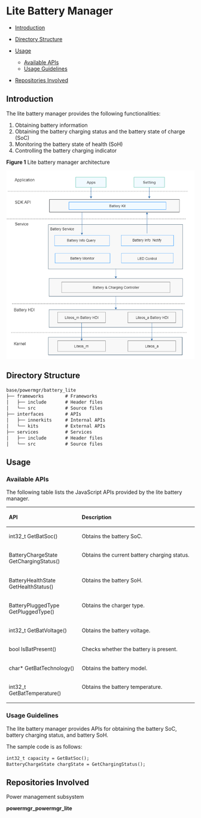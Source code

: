 # Lite Battery Manager<a name="EN-US_TOPIC_0000001174637973"></a>

-   [Introduction](#section11660541593)
-   [Directory Structure](#section19472752217)
-   [Usage](#section146636391856)
    -   [Available APIs](#section481251394)
    -   [Usage Guidelines](#section12620311012)

-   [Repositories Involved](#section63151229062)

## Introduction<a name="section11660541593"></a>

The lite battery manager provides the following functionalities:

1.  Obtaining battery information
2.  Obtaining the battery charging status and the battery state of charge \(SoC\)
3.  Monitoring the battery state of health \(SoH\)
4.  Controlling the battery charging indicator

**Figure  1**  Lite battery manager architecture<a name="fig106301571239"></a>


![](figures/en-us_image_0000001176131699.png)

## Directory Structure<a name="section19472752217"></a>

```
base/powermgr/battery_lite
├── frameworks        # Frameworks
│   ├── include       # Header files
│   └── src           # Source files
├── interfaces        # APIs
│   ├── innerkits     # Internal APIs
│   └── kits          # External APIs
├── services          # Services
│   ├── include       # Header files
│   └── src           # Source files
```

## Usage<a name="section146636391856"></a>

### Available APIs<a name="section481251394"></a>

The following table lists the JavaScript APIs provided by the lite battery manager.

<a name="table45171237103112"></a>

<table><thead align="left"><tr id="row12572123793117"><th class="cellrowborder" valign="top" width="38.71%" id="mcps1.1.3.1.1"><p id="p19572937163116"><a name="p19572937163116"></a><a name="p19572937163116"></a><strong id="b1783175664017"><a name="b1783175664017"></a><a name="b1783175664017"></a>API</strong></p>
</th>
<th class="cellrowborder" valign="top" width="61.29%" id="mcps1.1.3.1.2"><p id="p157213711313"><a name="p157213711313"></a><a name="p157213711313"></a><strong id="b62896374115"><a name="b62896374115"></a><a name="b62896374115"></a>Description</strong></p>
</th>
</tr>
</thead>
<tbody><tr id="row14574143723119"><td class="cellrowborder" valign="top" width="38.71%" headers="mcps1.1.3.1.1 "><p id="p169098161437"><a name="p169098161437"></a><a name="p169098161437"></a>int32_t GetBatSoc()</p>
</td>
<td class="cellrowborder" valign="top" width="61.29%" headers="mcps1.1.3.1.2 "><p id="p105741337153115"><a name="p105741337153115"></a><a name="p105741337153115"></a>Obtains the battery SoC.</p>
</td>
</tr>
<tr id="row19195203919318"><td class="cellrowborder" valign="top" width="38.71%" headers="mcps1.1.3.1.1 "><p id="p46911925104319"><a name="p46911925104319"></a><a name="p46911925104319"></a>BatteryChargeState GetChargingStatus()</p>
</td>
<td class="cellrowborder" valign="top" width="61.29%" headers="mcps1.1.3.1.2 "><p id="p1619618397312"><a name="p1619618397312"></a><a name="p1619618397312"></a>Obtains the current battery charging status.</p>
</td>
</tr>
<tr id="row9397121153216"><td class="cellrowborder" valign="top" width="38.71%" headers="mcps1.1.3.1.1 "><p id="p1339731103216"><a name="p1339731103216"></a><a name="p1339731103216"></a>BatteryHealthState GetHealthStatus()</p>
</td>
<td class="cellrowborder" valign="top" width="61.29%" headers="mcps1.1.3.1.2 "><p id="p113972183214"><a name="p113972183214"></a><a name="p113972183214"></a>Obtains the battery SoH.</p>
</td>
</tr>
<tr id="row1721311920324"><td class="cellrowborder" valign="top" width="38.71%" headers="mcps1.1.3.1.1 "><p id="p321412915320"><a name="p321412915320"></a><a name="p321412915320"></a>BatteryPluggedType GetPluggedType()</p>
</td>
<td class="cellrowborder" valign="top" width="61.29%" headers="mcps1.1.3.1.2 "><p id="p32141298323"><a name="p32141298323"></a><a name="p32141298323"></a>Obtains the charger type.</p>
</td>
</tr>
<tr id="row269082112447"><td class="cellrowborder" valign="top" width="38.71%" headers="mcps1.1.3.1.1 "><p id="p16690202119449"><a name="p16690202119449"></a><a name="p16690202119449"></a>int32_t GetBatVoltage()</p>
</td>
<td class="cellrowborder" valign="top" width="61.29%" headers="mcps1.1.3.1.2 "><p id="p1869014214445"><a name="p1869014214445"></a><a name="p1869014214445"></a>Obtains the battery voltage.</p>
</td>
</tr>
<tr id="row3654173318447"><td class="cellrowborder" valign="top" width="38.71%" headers="mcps1.1.3.1.1 "><p id="p11654173374412"><a name="p11654173374412"></a><a name="p11654173374412"></a>bool IsBatPresent()</p>
</td>
<td class="cellrowborder" valign="top" width="61.29%" headers="mcps1.1.3.1.2 "><p id="p13654123354416"><a name="p13654123354416"></a><a name="p13654123354416"></a>Checks whether the battery is present.</p>
</td>
</tr>
<tr id="row12187141584413"><td class="cellrowborder" valign="top" width="38.71%" headers="mcps1.1.3.1.1 "><p id="p718841504418"><a name="p718841504418"></a><a name="p718841504418"></a>char* GetBatTechnology()</p>
</td>
<td class="cellrowborder" valign="top" width="61.29%" headers="mcps1.1.3.1.2 "><p id="p181881615194414"><a name="p181881615194414"></a><a name="p181881615194414"></a>Obtains the battery model.</p>
</td>
</tr>
<tr id="row18381310134520"><td class="cellrowborder" valign="top" width="38.71%" headers="mcps1.1.3.1.1 "><p id="p18838610114516"><a name="p18838610114516"></a><a name="p18838610114516"></a>int32_t GetBatTemperature()</p>
</td>
<td class="cellrowborder" valign="top" width="61.29%" headers="mcps1.1.3.1.2 "><p id="p13838121064515"><a name="p13838121064515"></a><a name="p13838121064515"></a>Obtains the battery temperature.</p>
</td>
</tr>
</tbody>
</table>


### Usage Guidelines<a name="section12620311012"></a>

The lite battery manager provides APIs for obtaining the battery SoC, battery charging status, and battery SoH.

The sample code is as follows:

```
int32_t capacity = GetBatSoc();
BatteryChargeState chargState = GetChargingStatus();
```

## Repositories Involved<a name="section63151229062"></a>

Power management subsystem

**powermgr_powermgr_lite**
